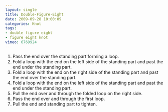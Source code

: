 ```yaml
---
layout: single
title: Double-Figure-Eight
date: 2009-09-28 10:00:09
categories: Knot
tags:
- double figure eight
- figure eight knot
vimeo: 6769924
---
```


1. Pass the end over the standing part forming a loop.
1. Fold a loop with the end on the left side of the standing part and past the end under the standing part.
1. Fold a loop with the end on the right side of the standing part and past the end over the standing part.
1. Fold a loop with the end on the left side of the standing part and past the end under the standing part.
1. Pull the end over and through the folded loop on the right side.
1. Pass the end over and through the first loop.
1. Pull the end and standing part to tighten.


